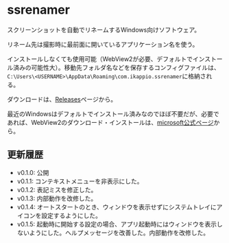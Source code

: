 # ssrenamer

スクリーンショットを自動でリネームするWindows向けソフトウェア。

リネーム先は撮影時に最前面に開いているアプリケーション名を使う。

インストールしなくても使用可能（WebView2が必要、デフォルトでインストール済みの可能性大）。移動先フォルダ名などを保存するコンフィグファイルは、`C:\Users\<USERNAME>\AppData\Roaming\com.ikappio.ssrenamer`に格納される。


ダウンロードは、[Releases](https://github.com/ikapper/ssrenamer/releases)ページから。


最近のWindowsはデフォルトでインストール済みなのでほぼ不要だが、必要であれば、WebView2のダウンロード・インストールは、[microsoft公式ページ](https://developer.microsoft.com/en-us/microsoft-edge/webview2/)から。


## 更新履歴

* v0.1.0: 公開
* v0.1.1: コンテキストメニューを非表示にした。
* v0.1.2: 表記ミスを修正した。
* v0.1.3: 内部動作を改修した。
* v0.1.4: オートスタートのとき、ウィンドウを表示せずにシステムトレイにアイコンを設定するようにした。
* v0.1.5: 起動時に開始する設定の場合、アプリ起動時にはウィンドウを表示しないようにした。ヘルプメッセージを改善した。内部動作を改修した。